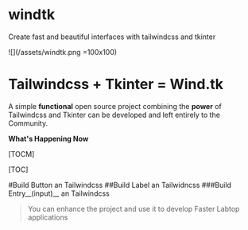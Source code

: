 # windtk
Create fast and beautiful interfaces with tailwindcss and tkinter

![](/assets/windtk.png =100x100)


# Tailwindcss + Tkinter = Wind.tk
A simple **functional** open source project combining the **power** of Tailwindcss and Tkinter can be developed and left entirely to the Community.


**What's Happening Now**

[TOCM]

[TOC]

#Build Button an Tailwindcss
##Build Label an Tailwidncss
###Build Entry__(input)__ an Tailwindcss


>You can enhance the project and use it to develop Faster Labtop applications
